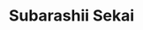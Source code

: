 --- 
title: "Subarashii Sekai"
publishdate: "2019-4-17T16:48:46+02:00"
src: "https://365manga.net/manga/subarashii-sekai"
image: "https://data.365manga.net/images/thumbnails/24080-subarashii-sekai.jpg"
description: "Being his first series, What a Wonderful World remains Asano’s most representative and successful work to date. Composed of vignettes from the daily lives of a group of people inhabiting an ordinary neighborhood somewhere in Tokyo, the series is actually a comment about modern life itself and how we can survive in it despite all its rigors. Amusing, melancholic, funny, strange, thought-provoking—Asano effortlessly shifts from one mood to another, creating…"
---